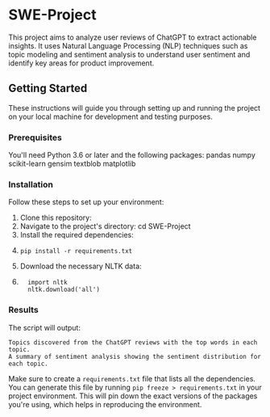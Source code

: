 # SWE-Project
This project aims to analyze user reviews of ChatGPT to extract actionable insights. It uses Natural Language Processing (NLP) techniques such as topic modeling and sentiment analysis to understand user sentiment and identify key areas for product improvement.

## Getting Started

These instructions will guide you through setting up and running the project on your local machine for development and testing purposes.

### Prerequisites

You'll need Python 3.6 or later and the following packages:
pandas
numpy
scikit-learn
gensim
textblob
matplotlib

### Installation

Follow these steps to set up your environment:

1. Clone this repository:
2. Navigate to the project's directory: cd SWE-Project
3. Install the required dependencies:
4.     pip install -r requirements.txt
5. Download the necessary NLTK data:
6.       import nltk 
         nltk.download('all')
   
### Results
The script will output:

    Topics discovered from the ChatGPT reviews with the top words in each topic.
    A summary of sentiment analysis showing the sentiment distribution for each topic.


Make sure to create a `requirements.txt` file that lists all the dependencies. You can generate this file by running `pip freeze > requirements.txt` in your project environment. This will pin down the exact versions of the packages you're using, which helps in reproducing the environment.



